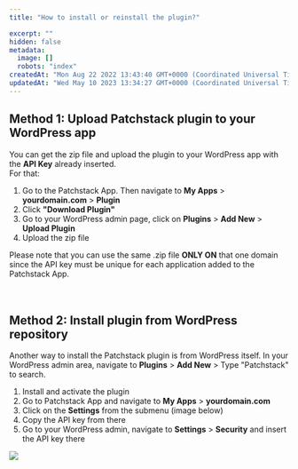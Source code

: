 ```yaml
---
title: "How to install or reinstall the plugin?"

excerpt: ""
hidden: false
metadata: 
  image: []
  robots: "index"
createdAt: "Mon Aug 22 2022 13:43:40 GMT+0000 (Coordinated Universal Time)"
updatedAt: "Wed May 10 2023 13:34:27 GMT+0000 (Coordinated Universal Time)"
---
```

## Method 1: Upload Patchstack plugin to your WordPress app

You can get the zip file and upload the plugin to your WordPress app with the **API Key** already inserted.  
For that:

<ol><li>
Go to the Patchstack App. Then navigate to <b>My Apps</b> > <b>yourdomain.com</b> > <b>Plugin</b></li>
<li>Click <b>"Download Plugin"</b></li>
<li>Go to your WordPress admin page, click on <b>Plugins</b> > <b>Add New</b> > <b>Upload Plugin</b></li><li>Upload the zip file</li></ol>
Please note that you can use the same .zip file <b>ONLY ON</b> that one domain since the API key must be unique for each application added to the Patchstack App.
<br><br><br>

## Method 2: Install plugin from WordPress repository

Another way to install the Patchstack plugin is from WordPress itself. In your WordPress admin area, navigate to **Plugins** > **Add New** > Type "Patchstack" to search.

<ol><li>Install and activate the plugin</li>
<li>Go to Patchstack App and navigate to <b>My Apps</b> > <b>yourdomain.com</b></li>

<li>Click on the <b>Settings</b> from the submenu (image below)</li>

<li>Copy the API key from there</li>

<li>Go to your WordPress admin, navigate to <b>Settings</b> > <b>Security</b> and insert the API key there</li>
</ol>

![](@images/5beca91-small-Patchstack_api_key_settings.png)

